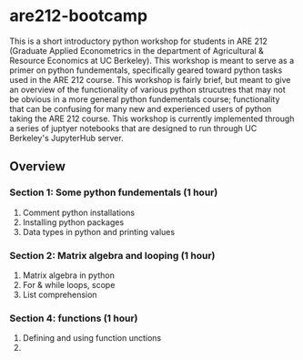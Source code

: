 # are212-bootcamp

This is a short introductory python workshop for students in ARE 212 (Graduate Applied Econometrics in the department of Agricultural & Resource Economics at UC Berkeley). This workshop is meant to serve as a primer on python fundementals, specifically geared toward python tasks used in the ARE 212 course. This workshop is fairly brief, but meant to give an overview of the functionality of various python strucutres that may not be obvious in a more general python fundementals course; functionality that can be confusing for many new and experienced users of python taking the ARE 212 course. This workshop is currently implemented through a series of juptyer notebooks that are designed to run through UC Berkeley's JupyterHub server.

## Overview
### Section 1: Some python fundementals (1 hour)
1. Comment python installations
2. Installing python packages
3. Data types in python and printing values

### Section 2: Matrix algebra and looping (1 hour)
1. Matrix algebra in python
2. For & while loops, scope
3. List comprehension

### Section 4: functions (1 hour)
1. Defining and using function unctions
2. 
